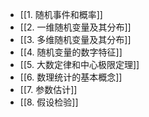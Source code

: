 - [[1. 随机事件和概率]]
- [[2. 一维随机变量及其分布]]
- [[3. 多维随机变量及其分布]]
- [[4. 随机变量的数字特征]]
- [[5. 大数定律和中心极限定理]]
- [[6. 数理统计的基本概念]]
- [[7. 参数估计]]
- [[8. 假设检验]] 